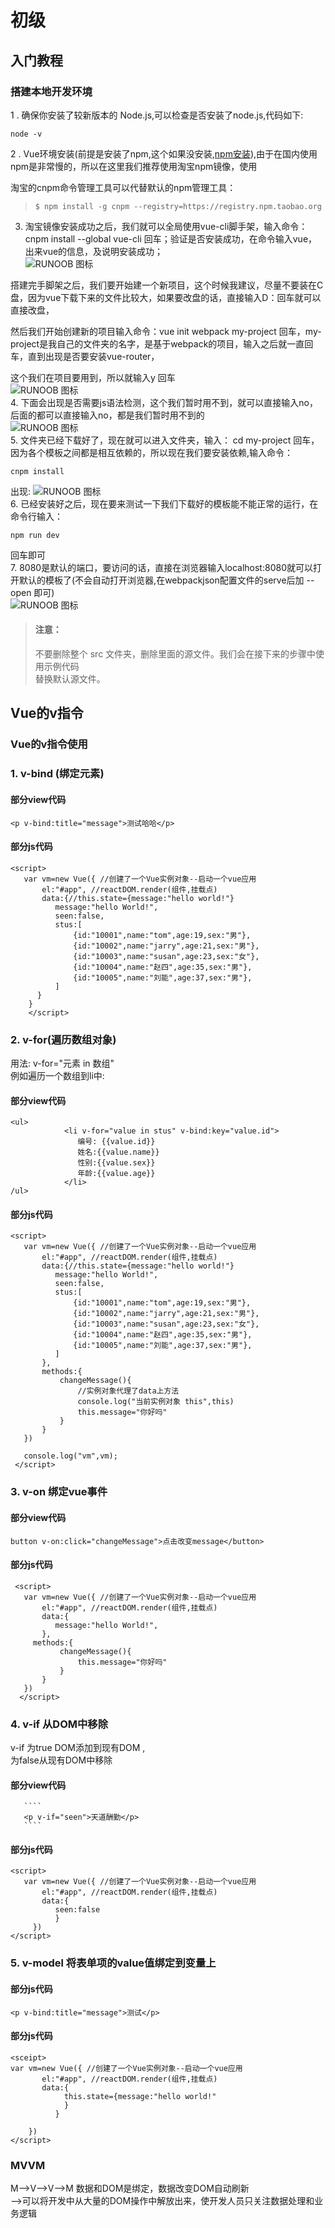 # 初级    
## 入门教程    
### 搭建本地开发环境   
1 . 确保你安装了较新版本的 Node.js,可以检查是否安装了node.js,代码如下:    
  ```
  node -v
  ```   
2 . Vue环境安装(前提是安装了npm,这个如果没安装,[npm安装](https://www.cnblogs.com/jianguo221/p/11487532.html)),由于在国内使用npm是非常慢的，所以在这里我们推荐使用淘宝npm镜像，使用

淘宝的cnpm命令管理工具可以代替默认的npm管理工具：
>````      
>$ npm install -g cnpm --registry=https://registry.npm.taobao.org
>````     
3. 淘宝镜像安装成功之后，我们就可以全局使用vue-cli脚手架，输入命令：cnpm install --global vue-cli  回车；验证是否安装成功，在命令输入vue，出来vue的信息，及说明安装成功；   
 ![RUNOOB 图标](https://images2015.cnblogs.com/blog/1191178/201707/1191178-20170704152758800-1665979529.png)  

搭建完手脚架之后，我们要开始建一个新项目，这个时候我建议，尽量不要装在C盘，因为vue下载下来的文件比较大，如果要改盘的话，直接输入D：回车就可以直接改盘，

然后我们开始创建新的项目输入命令：vue init webpack my-project  回车，my-project是我自己的文件夹的名字，是基于webpack的项目，输入之后就一直回车，直到出现是否要安装vue-router，

这个我们在项目要用到，所以就输入y 回车        
![RUNOOB 图标](https://images2015.cnblogs.com/blog/1191178/201707/1191178-20170704153050409-72562233.png)     
4. 下面会出现是否需要js语法检测，这个我们暂时用不到，就可以直接输入no，后面的都可以直接输入no，都是我们暂时用不到的       
![RUNOOB 图标](https://images2015.cnblogs.com/blog/1191178/201707/1191178-20170704153558159-1180218633.png)          
5. 文件夹已经下载好了，现在就可以进入文件夹，输入： cd my-project 回车，因为各个模板之间都是相互依赖的，所以现在我们要安装依赖,输入命令：   
````   
cnpm install     
````      
出现: 
![RUNOOB 图标](https://images2015.cnblogs.com/blog/1191178/201707/1191178-20170704154051925-788102572.png)      
6. 已经安装好之后，现在要来测试一下我们下载好的模板能不能正常的运行，在命令行输入：   
````   
npm run dev     
````    
 回车即可   
 7. 8080是默认的端口，要访问的话，直接在浏览器输入localhost:8080就可以打开默认的模板了(不会自动打开浏览器,在webpackjson配置文件的serve后加 --open 即可)    
![RUNOOB 图标](https://images2015.cnblogs.com/blog/1191178/201707/1191178-20170704155058378-1865109875.png) 
   
   
>#### 注意：   
>不要删除整个 src 文件夹，删除里面的源文件。我们会在接下来的步骤中使用示例代码   
>替换默认源文件。    

## Vue的v指令   
### Vue的v指令使用
### 1. v-bind (绑定元素)     
#### 部分view代码   
````   
<p v-bind:title="message">测试哈哈</p>   
````   
#### 部分js代码   
````   
<script>
   var vm=new Vue({ //创建了一个Vue实例对象--启动一个vue应用 
       el:"#app", //reactDOM.render(组件,挂载点)
       data:{//this.state={message:"hello world!"}
          message:"hello World!",
          seen:false,
          stus:[
              {id:"10001",name:"tom",age:19,sex:"男"},
              {id:"10002",name:"jarry",age:21,sex:"男"},
              {id:"10003",name:"susan",age:23,sex:"女"},
              {id:"10004",name:"赵四",age:35,sex:"男"},
              {id:"10005",name:"刘能",age:37,sex:"男"},
          ]
      }
    }   
    </script>
````
### 2. v-for(遍历数组对象)   
用法: v-for="元素 in 数组"    
例如遍历一个数组到li中:   
#### 部分view代码   
````   
<ul>
            <li v-for="value in stus" v-bind:key="value.id">
               编号: {{value.id}}
               姓名:{{value.name}}
               性别:{{value.sex}}
               年龄:{{value.age}}
            </li>
/ul>    
````   
#### 部分js代码   
````   
<script>
   var vm=new Vue({ //创建了一个Vue实例对象--启动一个vue应用 
       el:"#app", //reactDOM.render(组件,挂载点)
       data:{//this.state={message:"hello world!"}
          message:"hello World!",
          seen:false,
          stus:[
              {id:"10001",name:"tom",age:19,sex:"男"},
              {id:"10002",name:"jarry",age:21,sex:"男"},
              {id:"10003",name:"susan",age:23,sex:"女"},
              {id:"10004",name:"赵四",age:35,sex:"男"},
              {id:"10005",name:"刘能",age:37,sex:"男"},
          ]
       },
       methods:{
           changeMessage(){
               //实例对象代理了data上方法
               console.log("当前实例对象 this",this)
               this.message="你好吗"
           }
       }
   })

   console.log("vm",vm);
 </script>   
 ````    
 ### 3. v-on 绑定vue事件   
 #### 部分view代码   
````   
button v-on:click="changeMessage">点击改变message</button>   
````   
#### 部分js代码   
````
 <script>
   var vm=new Vue({ //创建了一个Vue实例对象--启动一个vue应用 
       el:"#app", //reactDOM.render(组件,挂载点)
       data:{
          message:"hello World!",
       },
     methods:{
           changeMessage(){
               this.message="你好吗"
           }
       }
   })
  </script>    
 ````   
 ### 4. v-if 从DOM中移除   
 v-if 为true DOM添加到现有DOM  ,    
       为false从现有DOM中移除   
#### 部分view代码   
       ````   
       <p v-if="seen">天道酬勤</p>   
       ````   
#### 部分js代码   
````
<script>
   var vm=new Vue({ //创建了一个Vue实例对象--启动一个vue应用 
       el:"#app", //reactDOM.render(组件,挂载点)
       data:{
          seen:false
          }
     })
</script>
````     
### 5. v-model 将表单项的value值绑定到变量上
#### 部分js代码   
````
<p v-bind:title="message">测试</p>   
````   
#### 部分js代码   
````   
<sceipt>
var vm=new Vue({ //创建了一个Vue实例对象--启动一个vue应用 
       el:"#app", //reactDOM.render(组件,挂载点)
       data:{
            this.state={message:"hello world!"
            }
          }
          
    })
</script>   
````   
### MVVM    
M-->V-->V-->M  数据和DOM是绑定，数据改变DOM自动刷新    
-->可以将开发中从大量的DOM操作中解放出来，使开发人员只关注数据处理和业务逻辑
